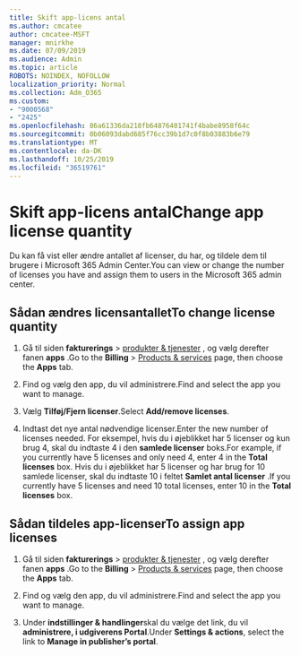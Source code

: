 ```yaml
---
title: Skift app-licens antal
ms.author: cmcatee
author: cmcatee-MSFT
manager: mnirkhe
ms.date: 07/09/2019
ms.audience: Admin
ms.topic: article
ROBOTS: NOINDEX, NOFOLLOW
localization_priority: Normal
ms.collection: Adm_O365
ms.custom:
- "9000568"
- "2425"
ms.openlocfilehash: 86a61336da218fb64876401741f4babe8958f64c
ms.sourcegitcommit: 0b06093dabd685f76cc39b1d7c0f8b03883b6e79
ms.translationtype: MT
ms.contentlocale: da-DK
ms.lasthandoff: 10/25/2019
ms.locfileid: "36519761"
---
```

# <a name="change-app-license-quantity"></a><span data-ttu-id="40810-102">Skift app-licens antal</span><span class="sxs-lookup"><span data-stu-id="40810-102">Change app license quantity</span></span>

<span data-ttu-id="40810-103">Du kan få vist eller ændre antallet af licenser, du har, og tildele dem til brugere i Microsoft 365 Admin Center.</span><span class="sxs-lookup"><span data-stu-id="40810-103">You can view or change the number of licenses you have and assign them to users in the Microsoft 365 admin center.</span></span> 

## <a name="to-change-license-quantity"></a><span data-ttu-id="40810-104">Sådan ændres licensantallet</span><span class="sxs-lookup"><span data-stu-id="40810-104">To change license quantity</span></span>

1. <span data-ttu-id="40810-105">Gå til siden **fakturerings** > [produkter & tjenester](https://go.microsoft.com/fwlink/p/?linkid=842054) , og vælg derefter fanen **apps** .</span><span class="sxs-lookup"><span data-stu-id="40810-105">Go to the **Billing** > [Products & services](https://go.microsoft.com/fwlink/p/?linkid=842054) page, then choose the **Apps** tab.</span></span>

2. <span data-ttu-id="40810-106">Find og vælg den app, du vil administrere.</span><span class="sxs-lookup"><span data-stu-id="40810-106">Find and select the app you want to manage.</span></span>  

3. <span data-ttu-id="40810-107">Vælg **Tilføj/Fjern licenser**.</span><span class="sxs-lookup"><span data-stu-id="40810-107">Select **Add/remove licenses**.</span></span>

4. <span data-ttu-id="40810-108">Indtast det nye antal nødvendige licenser.</span><span class="sxs-lookup"><span data-stu-id="40810-108">Enter the new number of licenses needed.</span></span> <span data-ttu-id="40810-109">For eksempel, hvis du i øjeblikket har 5 licenser og kun brug 4, skal du indtaste 4 i den **samlede licenser** boks.</span><span class="sxs-lookup"><span data-stu-id="40810-109">For example, if you currently have 5 licenses and only need 4, enter 4 in the **Total licenses** box.</span></span> <span data-ttu-id="40810-110">Hvis du i øjeblikket har 5 licenser og har brug for 10 samlede licenser, skal du indtaste 10 i feltet **Samlet antal licenser** .</span><span class="sxs-lookup"><span data-stu-id="40810-110">If you currently have 5 licenses and need 10 total licenses, enter 10 in the **Total licenses** box.</span></span>

## <a name="to-assign-app-licenses"></a><span data-ttu-id="40810-111">Sådan tildeles app-licenser</span><span class="sxs-lookup"><span data-stu-id="40810-111">To assign app licenses</span></span>

1. <span data-ttu-id="40810-112">Gå til siden **fakturerings** > [produkter & tjenester](https://go.microsoft.com/fwlink/p/?linkid=842054) , og vælg derefter fanen **apps** .</span><span class="sxs-lookup"><span data-stu-id="40810-112">Go to the **Billing** > [Products & services](https://go.microsoft.com/fwlink/p/?linkid=842054) page, then choose the **Apps** tab.</span></span>

2. <span data-ttu-id="40810-113">Find og vælg den app, du vil administrere.</span><span class="sxs-lookup"><span data-stu-id="40810-113">Find and select the app you want to manage.</span></span>  

3. <span data-ttu-id="40810-114">Under **indstillinger & handlinger**skal du vælge det link, du vil **administrere, i udgiverens Portal**.</span><span class="sxs-lookup"><span data-stu-id="40810-114">Under **Settings & actions**, select the link to **Manage in publisher’s portal**.</span></span>